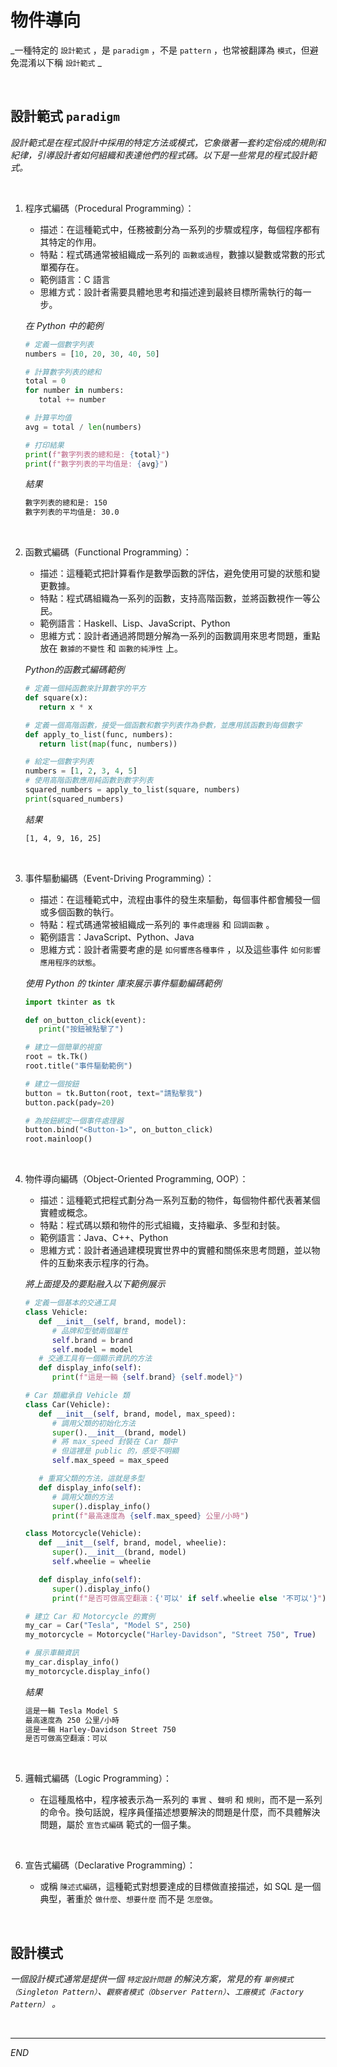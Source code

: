 # 物件導向

_一種特定的 `設計範式` ，是 `paradigm` ，不是 `pattern` ，也常被翻譯為 `模式`，但避免混淆以下稱 `設計範式` _

<br>

## 設計範式 `paradigm`

_設計範式是在程式設計中採用的特定方法或模式，它象徵著一套約定俗成的規則和紀律，引導設計者如何組織和表達他們的程式碼。以下是一些常見的程式設計範式。_

<br>

1. 程序式編碼（Procedural Programming）：

   - 描述：在這種範式中，任務被劃分為一系列的步驟或程序，每個程序都有其特定的作用。
   - 特點：程式碼通常被組織成一系列的 `函數或過程`，數據以變數或常數的形式單獨存在。
   - 範例語言：C 語言
   - 思維方式：設計者需要具體地思考和描述達到最終目標所需執行的每一步。
  
   _在 Python 中的範例_
   ```python
   # 定義一個數字列表
   numbers = [10, 20, 30, 40, 50]

   # 計算數字列表的總和
   total = 0
   for number in numbers:
      total += number

   # 計算平均值
   avg = total / len(numbers)

   # 打印結果
   print(f"數字列表的總和是: {total}")
   print(f"數字列表的平均值是: {avg}")
   ```
   _結果_
   ```bash
   數字列表的總和是: 150
   數字列表的平均值是: 30.0
   ```

<br>

2. 函數式編碼（Functional Programming）：

   - 描述：這種範式把計算看作是數學函數的評估，避免使用可變的狀態和變更數據。
   - 特點：程式碼組織為一系列的函數，支持高階函數，並將函數視作一等公民。
   - 範例語言：Haskell、Lisp、JavaScript、Python
   - 思維方式：設計者通過將問題分解為一系列的函數調用來思考問題，重點放在 `數據的不變性` 和 `函數的純淨性` 上。

   _Python的函數式編碼範例_
   ```python
   # 定義一個純函數來計算數字的平方
   def square(x):
      return x * x

   # 定義一個高階函數，接受一個函數和數字列表作為參數，並應用該函數到每個數字
   def apply_to_list(func, numbers):
      return list(map(func, numbers))

   # 給定一個數字列表
   numbers = [1, 2, 3, 4, 5]
   # 使用高階函數應用純函數到數字列表
   squared_numbers = apply_to_list(square, numbers)
   print(squared_numbers)
   ```
   _結果_
   ```bash
   [1, 4, 9, 16, 25]
   ```


<br>

3. 事件驅動編碼（Event-Driving Programming）：

   - 描述：在這種範式中，流程由事件的發生來驅動，每個事件都會觸發一個或多個函數的執行。
   - 特點：程式碼通常被組織成一系列的 `事件處理器` 和 `回調函數` 。
   - 範例語言：JavaScript、Python、Java
   - 思維方式：設計者需要考慮的是 `如何響應各種事件` ，以及這些事件 `如何影響應用程序的狀態`。

   _使用 Python 的 tkinter 庫來展示事件驅動編碼範例_
   ```python
   import tkinter as tk

   def on_button_click(event):
      print("按鈕被點擊了")

   # 建立一個簡單的視窗
   root = tk.Tk()
   root.title("事件驅動範例")

   # 建立一個按鈕
   button = tk.Button(root, text="請點擊我")
   button.pack(pady=20)

   # 為按鈕綁定一個事件處理器
   button.bind("<Button-1>", on_button_click)
   root.mainloop()
   ```

<br>

4. 物件導向編碼（Object-Oriented Programming, OOP）：

   - 描述：這種範式把程式劃分為一系列互動的物件，每個物件都代表著某個實體或概念。
   - 特點：程式碼以類和物件的形式組織，支持繼承、多型和封裝。
   - 範例語言：Java、C++、Python
   - 思維方式：設計者通過建模現實世界中的實體和關係來思考問題，並以物件的互動來表示程序的行為。

   _將上面提及的要點融入以下範例展示_
   ```python
   # 定義一個基本的交通工具
   class Vehicle:
      def __init__(self, brand, model):
         # 品牌和型號兩個屬性
         self.brand = brand
         self.model = model
      # 交通工具有一個顯示資訊的方法
      def display_info(self):
         print(f"這是一輛 {self.brand} {self.model}")

   # Car 類繼承自 Vehicle 類
   class Car(Vehicle): 
      def __init__(self, brand, model, max_speed):
         # 調用父類的初始化方法
         super().__init__(brand, model)
         # 將 max_speed 封裝在 Car 類中
         # 但這裡是 public 的，感受不明顯
         self.max_speed = max_speed  

      # 重寫父類的方法，這就是多型
      def display_info(self):  
         # 調用父類的方法
         super().display_info()  
         print(f"最高速度為 {self.max_speed} 公里/小時")

   class Motorcycle(Vehicle):
      def __init__(self, brand, model, wheelie):
         super().__init__(brand, model)
         self.wheelie = wheelie

      def display_info(self):
         super().display_info()
         print(f"是否可做高空翻滾：{'可以' if self.wheelie else '不可以'}")

   # 建立 Car 和 Motorcycle 的實例
   my_car = Car("Tesla", "Model S", 250)
   my_motorcycle = Motorcycle("Harley-Davidson", "Street 750", True)

   # 展示車輛資訊
   my_car.display_info()  
   my_motorcycle.display_info()  
   ```
   _結果_
   ```bash
   這是一輛 Tesla Model S
   最高速度為 250 公里/小時
   這是一輛 Harley-Davidson Street 750
   是否可做高空翻滾：可以
   ```




<br>

5. 邏輯式編碼（Logic Programming）：

   - 在這種風格中，程序被表示為一系列的 `事實` 、`聲明` 和 `規則`，而不是一系列的命令。換句話說，程序員僅描述想要解決的問題是什麼，而不具體解決問題，屬於 `宣告式編碼` 範式的一個子集。

<br>

6. 宣告式編碼（Declarative Programming）：

   - 或稱 `陳述式編碼`，這種範式對想要達成的目標做直接描述，如 SQL 是一個典型，著重於 `做什麼`、`想要什麼` 而不是 `怎麼做`。

<br>

## 設計模式

_一個設計模式通常是提供一個 `特定設計問題` 的解決方案，常見的有 `單例模式（Singleton Pattern）`、`觀察者模式（Observer Pattern）`、`工廠模式（Factory Pattern）` 。_

<br>

---

_END_
